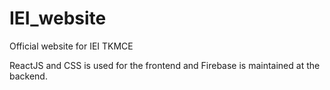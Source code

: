 # IEI_website
Official website for IEI TKMCE

ReactJS and CSS is used for the frontend and Firebase is maintained at the backend.

